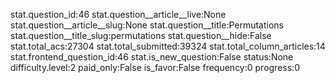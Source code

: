 stat.question_id:46
stat.question__article__live:None
stat.question__article__slug:None
stat.question__title:Permutations
stat.question__title_slug:permutations
stat.question__hide:False
stat.total_acs:27304
stat.total_submitted:39324
stat.total_column_articles:14
stat.frontend_question_id:46
stat.is_new_question:False
status:None
difficulty.level:2
paid_only:False
is_favor:False
frequency:0
progress:0
